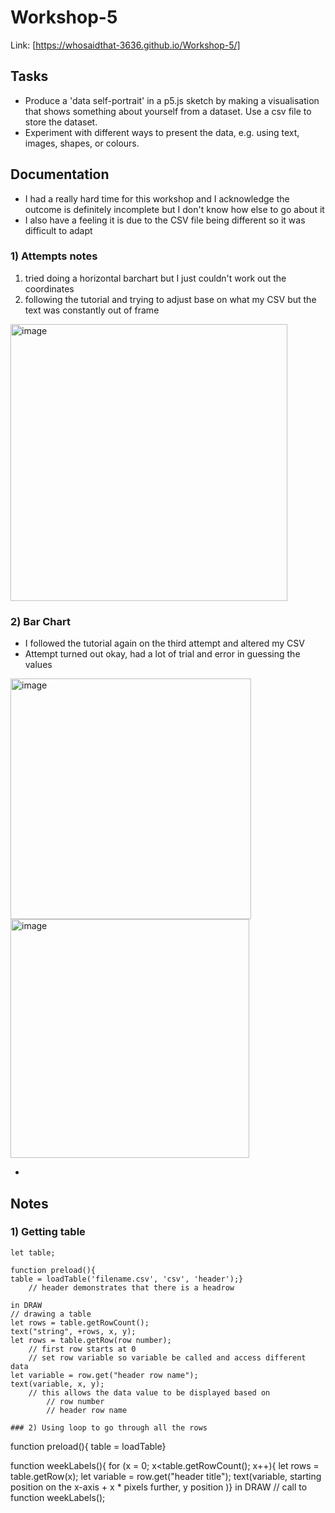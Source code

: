 # Workshop-5
Link: [https://whosaidthat-3636.github.io/Workshop-5/]

## Tasks
- Produce a 'data self-portrait' in a p5.js sketch by making a visualisation that shows something about yourself from a dataset. Use a csv file to store the dataset.
- Experiment with different ways to present the data, e.g. using text, images, shapes, or colours.

## Documentation
- I had a really hard time for this workshop and I acknowledge the outcome is definitely incomplete but I don't know how else to go about it
- I also have a feeling it is due to the CSV file being different so it was difficult to adapt

### 1) Attempts notes
1. tried doing a horizontal barchart but I just couldn't work out the coordinates
2. following the tutorial and trying to adjust base on what my CSV but the text was constantly out of frame
<img width="443" alt="image" src="https://github.com/user-attachments/assets/e011202b-0e3f-4067-9ef2-b5cc18276aa5" />

### 2) Bar Chart
- I followed the tutorial again on the third attempt and altered my CSV
- Attempt turned out okay, had a lot of trial and error in guessing the values
<img width="385" alt="image" src="https://github.com/user-attachments/assets/a3e4803f-0b63-4136-9b8c-dae533e9525e" />

<img width="382" alt="image" src="https://github.com/user-attachments/assets/5f50eda6-9939-44a5-aea8-d9f91e920961" />

- 




## Notes
### 1) Getting table
```
let table;

function preload(){
table = loadTable('filename.csv', 'csv', 'header');}
	// header demonstrates that there is a headrow

in DRAW
// drawing a table
let rows = table.getRowCount();
text("string", +rows, x, y);
let rows = table.getRow(row number);
	// first row starts at 0
	// set row variable so variable be called and access different data
let variable = row.get("header row name");
text(variable, x, y);
	// this allows the data value to be displayed based on
		// row number
		// header row name

### 2) Using loop to go through all the rows
```
function preload(){
table = loadTable}

function weekLabels(){
for (x = 0; x<table.getRowCount(); x++){
let rows = table.getRow(x);
let variable = row.get("header title");
text(variable, starting position on the x-axis + x * pixels further, y position )}
in DRAW
// call to function
weekLabels();
```
